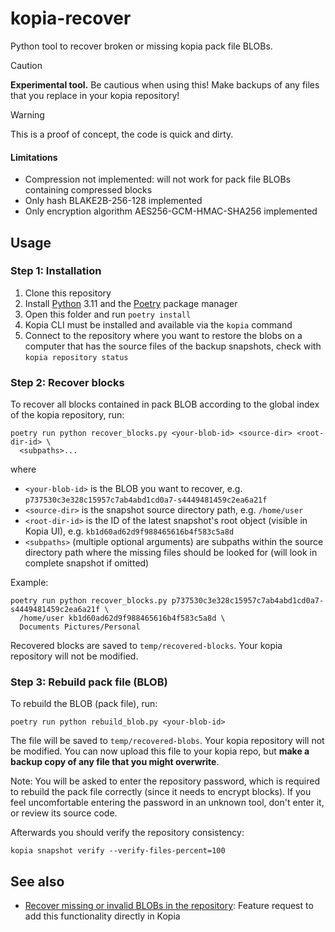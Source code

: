 # kopia-recover

Python tool to recover broken or missing kopia pack file BLOBs.

> [!CAUTION]
> **Experimental tool.** Be cautious when using this!
> Make backups of any files that you replace in your kopia repository!

> [!WARNING]
> This is a proof of concept, the code is quick and dirty.

#### Limitations

* Compression not implemented: will not work for pack file BLOBs containing compressed blocks
* Only hash BLAKE2B-256-128 implemented
* Only encryption algorithm AES256-GCM-HMAC-SHA256 implemented

## Usage

### Step 1: Installation

1. Clone this repository
2. Install [Python](https://www.python.org/) 3.11 and the [Poetry](https://python-poetry.org/) package manager
3. Open this folder and run `poetry install`
4. Kopia CLI must be installed and available via the `kopia` command
5. Connect to the repository where you want to restore the blobs on a computer that has the source files of the backup snapshots, check with `kopia repository status`

### Step 2: Recover blocks

To recover all blocks contained in pack BLOB according to the global index of the kopia repository, run:

```
poetry run python recover_blocks.py <your-blob-id> <source-dir> <root-dir-id> \
  <subpaths>...
```

where
* `<your-blob-id>` is the BLOB you want to recover, e.g. `p737530c3e328c15957c7ab4abd1cd0a7-s4449481459c2ea6a21f`
* `<source-dir>` is the snapshot source directory path, e.g. `/home/user`
* `<root-dir-id>` is the ID of the latest snapshot's root object (visible in Kopia UI), e.g. `kb1d60ad62d9f988465616b4f583c5a8d`
* `<subpaths>` (multiple optional arguments) are subpaths within the source directory path where the missing files should be looked for (will look in complete snapshot if omitted)

Example:

```
poetry run python recover_blocks.py p737530c3e328c15957c7ab4abd1cd0a7-s4449481459c2ea6a21f \
  /home/user kb1d60ad62d9f988465616b4f583c5a8d \
  Documents Pictures/Personal
```

Recovered blocks are saved to `temp/recovered-blocks`. Your kopia repository will not be modified.

### Step 3: Rebuild pack file (BLOB)

To rebuild the BLOB (pack file), run:

```
poetry run python rebuild_blob.py <your-blob-id>
```

The file will be saved to `temp/recovered-blobs`. Your kopia repository will not be modified.
You can now upload this file to your kopia repo, but **make a backup copy of any file that you might overwrite**.

Note: You will be asked to enter the repository password, which is required to rebuild the pack file
correctly (since it needs to encrypt blocks). If you feel uncomfortable entering the password in an
unknown tool, don't enter it, or review its source code.

Afterwards you should verify the repository consistency:

```
kopia snapshot verify --verify-files-percent=100
```

## See also

* [Recover missing or invalid BLOBs in the repository](https://github.com/kopia/kopia/issues/4332):
  Feature request to add this functionality directly in Kopia
